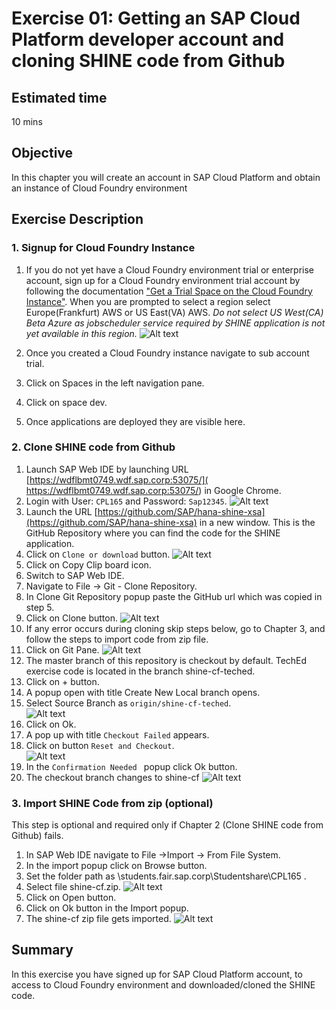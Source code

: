 Exercise 01: Getting an SAP Cloud Platform developer account and cloning SHINE code from Github
===============
## Estimated time

10 mins

## Objective
In this chapter you will create an account in SAP Cloud Platform and obtain an instance of Cloud Foundry environment


## Exercise Description
### 1. Signup for Cloud Foundry Instance
1. If you do not yet have a Cloud Foundry environment trial or enterprise account, sign up for a Cloud Foundry environment trial account by following the documentation ["Get a Trial Space on the Cloud Foundry Instance"](https://help.sap.com/viewer/65de2977205c403bbc107264b8eccf4b/Cloud/en-US/76e79d62fa0149d5aa7b0698c9a33687.html).
When you are prompted to select a region select Europe(Frankfurt) AWS or US East(VA) AWS. 
*Do not select US West(CA) Beta Azure as jobscheduler service required by SHINE application is not yet available in this region.*
![Alt text](./images/Region.jpg "Region")

2. Once you created a Cloud Foundry instance navigate to sub account trial. 
3. Click on Spaces in the left navigation pane.
4. Click on space dev. 
5. Once applications are deployed they are visible here.

### 2. Clone SHINE code from Github
1.  Launch SAP Web IDE by launching URL [https://wdflbmt0749.wdf.sap.corp:53075/]( https://wdflbmt0749.wdf.sap.corp:53075/) in Google Chrome.
2. Login with User: `CPL165` and Password: `Sap12345`.
![Alt text](./images/WebIDE_Login.jpg "Web IDE Login Page")
3. Launch the URL [https://github.com/SAP/hana-shine-xsa](https://github.com/SAP/hana-shine-xsa) in a new window. This is the GitHub Repository where you can find the code for the SHINE application.
4. Click on `Clone or download` button.
![Alt text](./images/Github_Clone_Download.jpg "GitHub Clone Download")
5. Click on Copy Clip board icon.
6. Switch to SAP Web IDE.
7. Navigate to File -> Git - Clone Repository.
8. In Clone Git Repository popup paste the GitHub url which was copied in step 5.
9. Click on Clone button.
![Alt text](./images/Clone_Git.jpg "GitHub Clone")
10. If any error occurs during cloning skip steps below, go to Chapter 3, and follow the steps to import code from zip file.
11. Click on Git Pane. 
![Alt text](./images/Git_Pane.jpg "GitHub Clone")
12. The master branch of this repository is checkout by default. TechEd exercise code is located in the branch shine-cf-teched. 
13. Click on + button. 
14. A popup open  with title Create New Local branch opens.
15. Select Source Branch as `origin/shine-cf-teched`.  
![Alt text](./images/Git_Change_Branch.jpg "Git Change Branch")
16. Click on Ok.
17. A pop up with title `Checkout Failed` appears.
18. Click on button `Reset and Checkout`.  
![Alt text](./images/Checkout_Failed.jpg "Checkout Failed")
19. In the `Confirmation Needed ` popup click Ok button.
20. The checkout branch changes to shine-cf
![Alt text](./images/Change_Branch.jpg "Change Branch")

### 3. Import SHINE Code from zip (optional)
This step is optional and required only if Chapter 2 (Clone SHINE code from Github) fails.
1. In SAP Web IDE navigate to File ->Import -> From File System.
2. In the import popup click on Browse button.
3. Set the folder path as \\students.fair.sap.corp\Studentshare\CPL165 .
4. Select file shine-cf.zip.
![Alt text](./images/Import_Zip_File.jpg "Import Zip File")
5. Click on Open button.
6. Click on Ok button in the Import popup.
7. The shine-cf zip file gets imported.
![Alt text](./images/Imported_Zip.jpg "Imported Zip")

## Summary
In this exercise you have signed up for SAP Cloud Platform account, to access to Cloud Foundry environment and downloaded/cloned the SHINE code.
